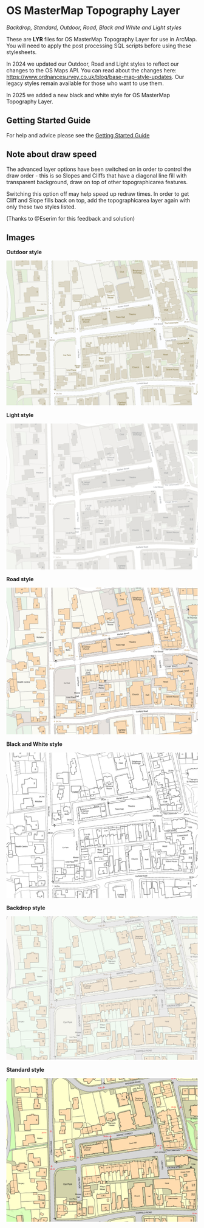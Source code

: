 # OS MasterMap Topography Layer
*Backdrop, Standard, Outdoor, Road, Black and White and Light styles*

These are **LYR** files for OS MasterMap Topography Layer for use in ArcMap. You will need to apply the post processing SQL scripts before using these stylesheets.

In 2024 we updated our Outdoor, Road and Light styles to reflect our changes to the OS Maps API. You can read about the changes here: https://www.ordnancesurvey.co.uk/blog/base-map-style-updates. Our legacy styles remain available for those who want to use them.

In 2025 we added a new black and white style for OS MasterMap Topography Layer.

## Getting Started Guide

For help and advice please see the [Getting Started Guide](https://github.com/OrdnanceSurvey/OSMM-Topography-Layer-stylesheets/blob/master/Getting%20Started%20Guide%20-%20Styling%20OSMM%20Topography%20Layer.pdf)

## Note about draw speed
The advanced layer options have been switched on in order to control the draw order - this is so Slopes and Cliffs that have a diagonal line fill with transparent background, draw on top of other topographicarea features.

Switching this option off may help speed up redraw times. In order to get Cliff and Slope fills back on top, add the topographicarea layer again with only these two styles listed.

(Thanks to @Eserim for this feedback and solution)

## Images

**Outdoor style**

![Outdoor style](https://github.com/OrdnanceSurvey/OSMM-Topography-Layer-stylesheets/blob/470a201c1943684c88f8089f5f98972e2d2936cb/Schema%20version%209/Stylesheets/GML%20stylesheets/ESRI%20stylesheets%20(LYR)/images/Outdoor-2.png)


**Light style**

![Light style](https://github.com/OrdnanceSurvey/OSMM-Topography-Layer-stylesheets/blob/470a201c1943684c88f8089f5f98972e2d2936cb/Schema%20version%209/Stylesheets/GML%20stylesheets/ESRI%20stylesheets%20(LYR)/images/Light-2.png)


**Road style**

![Road style](https://github.com/OrdnanceSurvey/OSMM-Topography-Layer-stylesheets/blob/470a201c1943684c88f8089f5f98972e2d2936cb/Schema%20version%209/Stylesheets/GML%20stylesheets/ESRI%20stylesheets%20(LYR)/images/Road-1.png)


**Black and White style**

![Black and White style](https://github.com/OrdnanceSurvey/OSMM-Topography-Layer-stylesheets/blob/3b6e0ba42ac7d0b61c45c4df8cfc20ed4d74d305/Schema%20version%209/Stylesheets/GML%20stylesheets/ESRI%20stylesheets%20(LYR)/images/Black%20and%20White.png)


**Backdrop style**

![Backdrop style](https://github.com/OrdnanceSurvey/OSMM-Topography-Layer-stylesheets/blob/master/Schema%20version%209/Stylesheets/GML%20stylesheets/QGIS%20stylesheets%20(QML)/images/Backdrop-1.png)


**Standard style**

![Standard style](https://github.com/OrdnanceSurvey/OSMM-Topography-Layer-stylesheets/blob/master/Schema%20version%209/Stylesheets/GML%20stylesheets/QGIS%20stylesheets%20(QML)/images/Standard-1.png)



